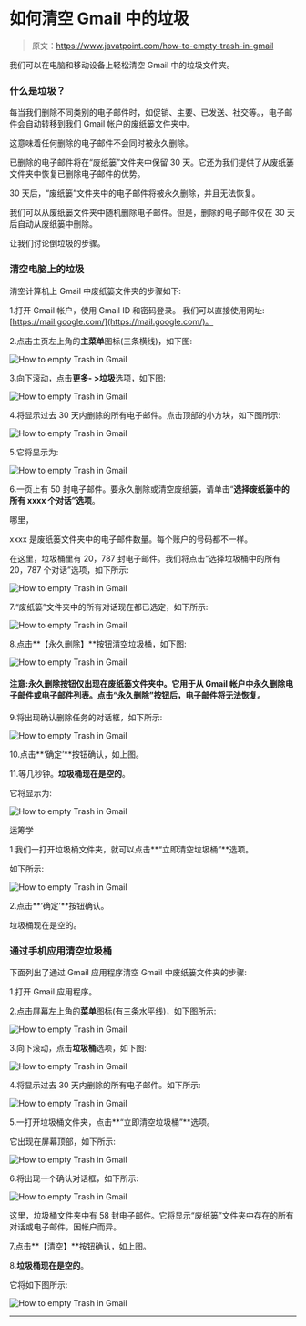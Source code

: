 # 如何清空 Gmail 中的垃圾

> 原文：<https://www.javatpoint.com/how-to-empty-trash-in-gmail>

我们可以在电脑和移动设备上轻松清空 Gmail 中的垃圾文件夹。

### 什么是垃圾？

每当我们删除不同类别的电子邮件时，如促销、主要、已发送、社交等。，电子邮件会自动转移到我们 Gmail 帐户的废纸篓文件夹中。

这意味着任何删除的电子邮件不会同时被永久删除。

已删除的电子邮件将在“废纸篓”文件夹中保留 30 天。它还为我们提供了从废纸篓文件夹中恢复已删除电子邮件的优势。

30 天后，“废纸篓”文件夹中的电子邮件将被永久删除，并且无法恢复。

我们可以从废纸篓文件夹中随机删除电子邮件。但是，删除的电子邮件仅在 30 天后自动从废纸篓中删除。

让我们讨论倒垃圾的步骤。

### 清空电脑上的垃圾

清空计算机上 Gmail 中废纸篓文件夹的步骤如下:

1.打开 Gmail 帐户，使用 Gmail ID 和密码登录。
我们可以直接使用网址:[https://mail.google.com/](https://mail.google.com/)。

2.点击主页左上角的**主菜单**图标(三条横线)，如下图:

![How to empty Trash in Gmail](img/80d239c1cf6f954c8c5bff83a5ae68c8.png)

3.向下滚动，点击**更多- >垃圾**选项，如下图:

![How to empty Trash in Gmail](img/4c9d174707723b4bb336830bb7fd81c4.png)

4.将显示过去 30 天内删除的所有电子邮件。点击顶部的小方块，如下图所示:

![How to empty Trash in Gmail](img/af5d1877a8332331326c6043955af02b.png)

5.它将显示为:

![How to empty Trash in Gmail](img/794a340d82c3d23d7770ad56038f0f14.png)

6.一页上有 50 封电子邮件。要永久删除或清空废纸篓，请单击“**选择废纸篓中的所有 xxxx 个对话”选项**。

哪里，

xxxx 是废纸篓文件夹中的电子邮件数量。每个账户的号码都不一样。

在这里，垃圾桶里有 20，787 封电子邮件。我们将点击“选择垃圾桶中的所有 20，787 个对话”选项，如下所示:

![How to empty Trash in Gmail](img/e5339d12e8e19b2cd841402ea632db86.png)

7.“废纸篓”文件夹中的所有对话现在都已选定，如下所示:

![How to empty Trash in Gmail](img/c76cae1c98f3edfd5c5b0f4b3ddeed3e.png)

8.点击**【永久删除】**按钮清空垃圾桶，如下图:

![How to empty Trash in Gmail](img/c21e43c2ef2ad8ae55e43e8b5b309f85.png)

#### 注意:永久删除按钮仅出现在废纸篓文件夹中。它用于从 Gmail 帐户中永久删除电子邮件或电子邮件列表。点击“永久删除”按钮后，电子邮件将无法恢复。

9.将出现确认删除任务的对话框，如下所示:

![How to empty Trash in Gmail](img/2d8b0cf5c02dffae13de0a76098430eb.png)

10.点击**‘确定’**按钮确认，如上图。

11.等几秒钟。**垃圾桶现在是空的**。

它将显示为:

![How to empty Trash in Gmail](img/bc50975921c8c74d18b6fc64b8bdec4d.png)

运筹学

1.我们一打开垃圾桶文件夹，就可以点击**“立即清空垃圾桶”**选项。

如下所示:

![How to empty Trash in Gmail](img/8d70ad02c7dd65162a00a31734ef6bd9.png)

2.点击**‘确定’**按钮确认。

垃圾桶现在是空的。

### 通过手机应用清空垃圾桶

下面列出了通过 Gmail 应用程序清空 Gmail 中废纸篓文件夹的步骤:

1.打开 Gmail 应用程序。

2.点击屏幕左上角的**菜单**图标(有三条水平线)，如下图所示:

![How to empty Trash in Gmail](img/428d7055afa8585f2030fd43f24f6f69.png)

3.向下滚动，点击**垃圾桶**选项，如下图:

![How to empty Trash in Gmail](img/b0d91a216ecd09ec5ce0149ca93f29f0.png)

4.将显示过去 30 天内删除的所有电子邮件。如下所示:

![How to empty Trash in Gmail](img/20da0eef197c0c41ce4cad81ec5d7223.png)

5.一打开垃圾桶文件夹，点击**“立即清空垃圾桶”**选项。

它出现在屏幕顶部，如下所示:

![How to empty Trash in Gmail](img/5500f3b6ba0342567bc56db21793a9bb.png)

6.将出现一个确认对话框，如下所示:

![How to empty Trash in Gmail](img/1851939c0b69c19f301b40dfd3b493b6.png)

这里，垃圾桶文件夹中有 58 封电子邮件。它将显示“废纸篓”文件夹中存在的所有对话或电子邮件，因帐户而异。

7.点击**【清空】**按钮确认，如上图。

8.**垃圾桶现在是空的**。

它将如下图所示:

![How to empty Trash in Gmail](img/8301aaa265f79f41feea496a43ca1d5d.png)

* * *